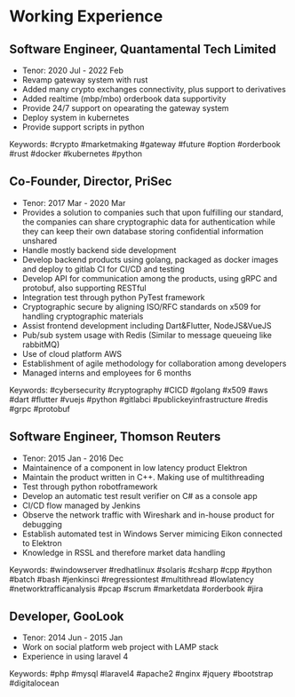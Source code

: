 # Working Experience

## Software Engineer, Quantamental Tech Limited

- Tenor: 2020 Jul - 2022 Feb
- Revamp gateway system with rust
- Added many crypto exchanges connectivity, plus support to derivatives
- Added realtime (mbp/mbo) orderbook data supportivity
- Provide 24/7 support on opearating the gateway system
- Deploy system in kubernetes
- Provide support scripts in python

Keywords: #crypto #marketmaking #gateway #future #option #orderbook #rust #docker #kubernetes #python

## Co-Founder, Director, PriSec

- Tenor: 2017 Mar - 2020 Mar
- Provides a solution to companies such that upon fulfilling our standard, the
companies can share cryptographic data for authentication while they can keep
their own database storing confidential information unshared
- Handle mostly backend side development
- Develop backend products using golang, packaged as docker images and deploy
to gitlab CI for CI/CD and testing
- Develop API for communication among the products, using gRPC and protobuf,
also supporting RESTful
- Integration test through python PyTest framework
- Cryptographic secure by aligning ISO/RFC standards on x509 for handling cryptographic materials
- Assist frontend development including Dart&Flutter, NodeJS&VueJS
- Pub/sub system usage with Redis (Similar to message queueing like rabbitMQ)
- Use of cloud platform AWS
- Establishment of agile methodology for collaboration among developers
- Managed interns and employees for 6 months

Keywords: #cybersecurity #cryptography #CICD #golang #x509 #aws #dart #flutter #vuejs #python #gitlabci #publickeyinfrastructure #redis #grpc #protobuf

## Software Engineer, Thomson Reuters

- Tenor: 2015 Jan - 2016 Dec
- Maintainence of a component in low latency product Elektron
- Maintain the product written in C++. Making use of multithreading
- Test through python robotframework
- Develop an automatic test result verifier on C# as a console app
- CI/CD flow managed by Jenkins
- Observe the network traffic with Wireshark and in-house product for debugging
- Establish automated test in Windows Server mimicing Eikon connected to Elektron
- Knowledge in RSSL and therefore market data handling

Keywords: #windowserver #redhatlinux #solaris #csharp #cpp #python #batch #bash #jenkinsci #regressiontest #multithread #lowlatency #networktrafficanalysis #pcap #scrum #marketdata #orderbook #jira

## Developer, GooLook

- Tenor: 2014 Jun - 2015 Jan
- Work on social platform web project with LAMP stack
- Experience in using laravel 4

Keywords: #php #mysql #laravel4 #apache2 #nginx #jquery #bootstrap #digitalocean